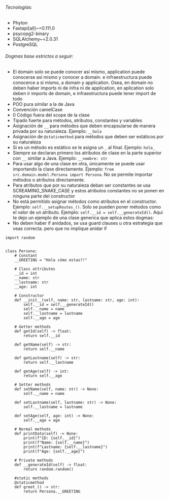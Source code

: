 ###### Tecnologías:

- Phyton
- Fastapi[all]~=0.111.0
- psycopg2-binary  
- SQLAlchemy~=2.0.31
- PostgreSQL 
###### Dogmas base estrictos a seguir:

- El domain solo se puede conocer así mismo, application puede conocerse así mismo y conocer a domain. e infraestructura puede conocerce a sí mismo, a domain y application. Osea, en domain no deben haber imports ni de infra ni de application, en aplication solo deben ir imports de domain, e infraestructura puede tener import de todo
- POO pura similar a la de Java
- Convención camelCase
- 0 Código fuera del scope de la clase
- Tipado fuerte para métodos, atributos, constantes y variables
- Asignación de `__` para métodos que deben encapsularse de manera privada por su naturaleza. Ejemplo: `__hola`
- Asignación de `@staticmethod` para métodos que deben ser estáticos por su naturaleza
- Si es un método es estático se le asigna un `_` al final. Ejemplo: `hola_`
- Siempre se declaran primero los atributos de clase en la parte superior con `__` similar a Java. Ejemplo: `__nombre: str`
- Para usar algo de una clase en otra, únicamente se puede usar importando la clase directamente. Ejemplo: `from src.domain.model.Persona import Persona`. No se permite importar métodos o atributos directamente.
- Para atributos  que por su naturaleza deban ser constantes se usa SCREAMING_SNAKE_CASE y estos atributos constantes no se ponen en ninguna parte del constructor
- No está permitido asignar métodos como atributos en el constructor. Ejemplo: `self.__setupRoutes_()`. Solo se pueden poner métodos como el valor de un atributo. Ejemplo: `self.__id = self.__generateId()`. Aqui te dejo un ejemplo de una clase generica que aplica estos dogmas:
- No deben haber if anidados, se usa guard clauses u otra estrategia que veas correcta. pero que no implique anidar if

```
import random  
  
  
class Persona:  
    # Constant  
    __GREETING = "Hola cómo estas?!"  
  
    # Class attributes  
    __id = int  
    __name: str  
    __lastname: str  
    __age: int  
  
    # Constructor  
    def __init__(self, name: str, lastname: str, age: int):  
        self.__id = self.__generateId()  
        self.__name = name  
        self.__lastname = lastname  
        self.__age = age  
  
    # Getter methods  
    def getId(self) -> float:  
        return self.__id  
  
    def getName(self) -> str:  
        return self.__name  
  
    def getLastname(self) -> str:  
        return self.__lastname  
  
    def getAge(self) -> int:  
        return self.__age  
  
    # Setter methods  
    def setName(self, name: str) -> None:  
        self.__name = name  
  
    def setLastname(self, lastname: str) -> None:  
        self.__lastname = lastname  
  
    def setAge(self, age: int) -> None:  
        self.__age = age  
  
    # Normal methods  
    def printData(self) -> None:  
        print(f"ID: {self.__id}")  
        print(f"Name: {self.__name}")  
        print(f"Lastname: {self.__lastname}")  
        print(f"Age: {self.__age}")  
  
    # Private methods  
    def __generateId(self) -> float:  
        return random.random()  
  
    #static methods  
    @staticmethod  
    def greet_() -> str:  
        return Persona.__GREETING
```


